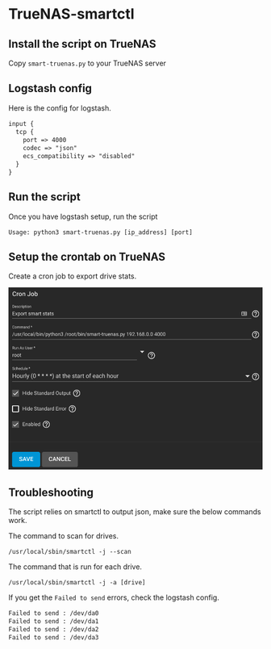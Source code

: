 # TrueNAS-smartctl

## Install the script on TrueNAS

Copy `smart-truenas.py` to your TrueNAS server

## Logstash config

Here is the config for logstash. 

```
input {
  tcp {
    port => 4000
    codec => "json"
    ecs_compatibility => "disabled"
  }
}
```

## Run the script 

Once you have logstash setup, run the script 

```
Usage: python3 smart-truenas.py [ip_address] [port]
```

## Setup the crontab on TrueNAS

Create a cron job to export drive stats.

![Cron job](cron_job.png)

## Troubleshooting

The script relies on smartctl to output json, make sure the below commands work. 

The command to scan for drives.
```
/usr/local/sbin/smartctl -j --scan
```

The command that is run for each drive.
```
/usr/local/sbin/smartctl -j -a [drive]
```

If you get the `Failed to send` errors, check the logstash config.

```
Failed to send : /dev/da0
Failed to send : /dev/da1
Failed to send : /dev/da2
Failed to send : /dev/da3
```
